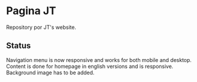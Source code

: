 # Pagina JT

Repository por JT's website.


## Status

Navigation menu is now responsive and works for both mobile and desktop. Content is done for homepage in english versions and is responsive. Background image has to be added.
